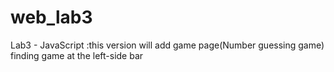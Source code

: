 # web_lab3

Lab3 - JavaScript  :this version will add game page(Number guessing game)
                    finding game at the left-side bar

